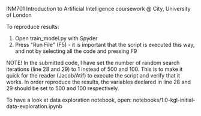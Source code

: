 INM701 Introduction to Artificial Intelligence coursework @ City, University of London

To reproduce results:
1. Open train_model.py with Spyder
2. Press "Run File" (F5) - it is important that the script is executed this way, and not by selecting all the code and pressing F9

NOTE! In the submitted code, I have set the number of random search iterations (line 28 and 29) to 1 instead of 500 and 100. This is to make it quick for the reader (Jacob/Atif) to execute the script and verify that it works. 
In order reproduce the results, the variables declared in line 28 and 29 should be set to 500 and 100 respectively. 

To have a look at data exploration notebook, open:
notebooks/1.0-kgl-initial-data-exploration.ipynb

